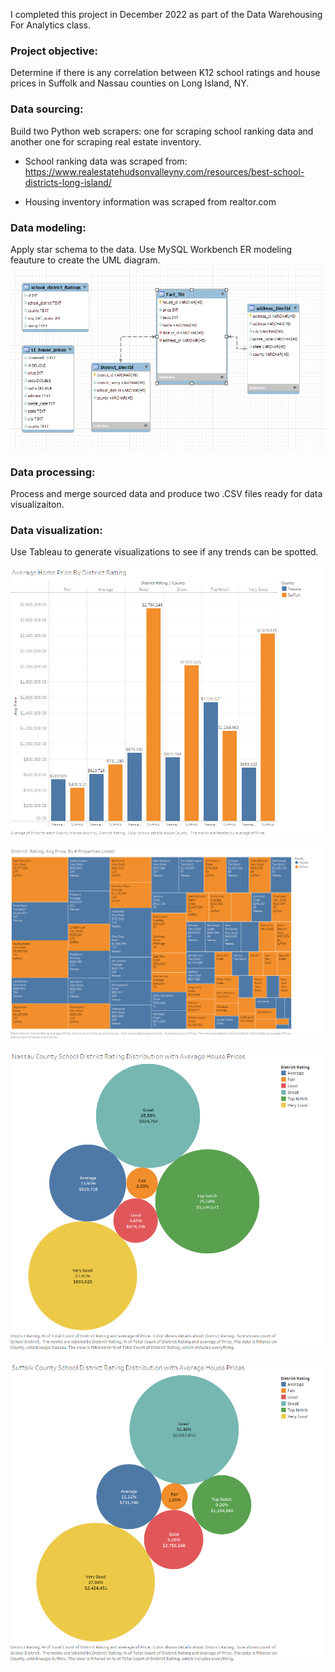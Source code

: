 I completed this project in December 2022 as part of the Data Warehousing For Analytics class.

### Project objective:
Determine if there is any correlation between K12 school ratings and house prices in Suffolk and Nassau counties on Long Island, NY.

### Data sourcing: 
Build two Python web scrapers: one for scraping school ranking data and another one for scraping real estate inventory.

- School ranking data was scraped from:
https://www.realestatehudsonvalleyny.com/resources/best-school-districts-long-island/

- Housing inventory information was scraped from realtor.com

### Data modeling:
Apply star schema to the data.  Use MySQL Workbench ER modeling feauture to create the UML diagram.
![alt text](star_schema.png)

### Data processing:
Process and merge sourced data and produce two .CSV files ready for data visualizaiton.

### Data visualization:
Use Tableau to generate visualizations to see if any trends can be spotted.

![alt text](/DataVis/AvgHousePriceByDistrictRating.png)

![alt text](/DataVis/MostListedHomes.png)

![alt text](/DataVis/NassauCountySchoolDistricts.png)

![alt text](/DataVis/SuffolkCountySchoolDistricts.png)
